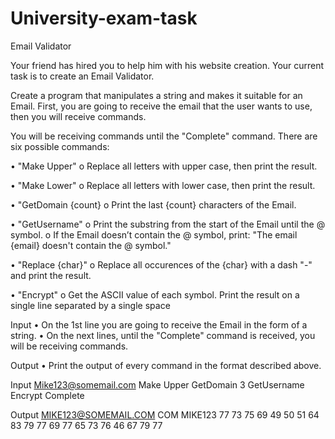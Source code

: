 # University-exam-task

Email Validator

Your friend has hired you to help him with his website creation. Your current task is to create an Email Validator.

Create a program that manipulates a string and makes it suitable for an Email. First, you are going to receive the email that the user wants to use, then you will receive commands.

You will be receiving commands until the "Complete" command. There are six possible commands:

•	"Make Upper"
o	Replace all letters with upper case, then print the result. 

•	"Make Lower"
o	Replace all letters with lower case, then print the result.

•	"GetDomain {count}
o	Print the last {count} characters of the Email.

•	"GetUsername"
o	Print the substring from the start of the Email until the @ symbol.
o	If the Email doesn’t contain the @ symbol, print: 
"The email {email} doesn't contain the @ symbol."

•	"Replace {char}"
o	Replace all occurences of the {char} with a dash "-" and print the result.

•	"Encrypt"
o	Get the ASCII value of each symbol. Print the result on a single line separated by a single space






Input
•	On the 1st line you are going to receive the Email in the form of a string.
•	On the next lines, until the "Complete" command is received, you will be receiving commands.






Output
•	Print the output of every command in the format described above.







Input
Mike123@somemail.com
Make Upper
GetDomain 3
GetUsername
Encrypt
Complete


Output
MIKE123@SOMEMAIL.COM
COM
MIKE123
77 73 75 69 49 50 51 64 83 79 77 69 77 65 73 76 46 67 79 77






